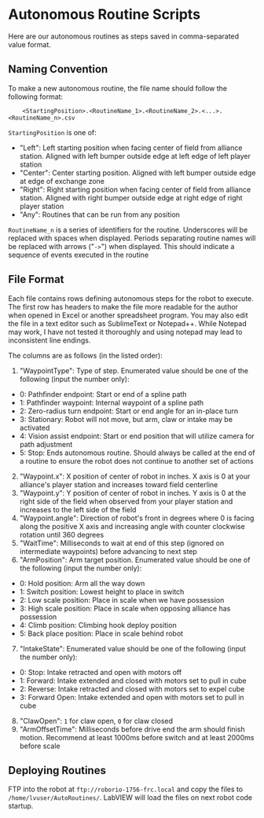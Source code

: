 # Autonomous Routine Scripts

Here are our autonomous routines as steps saved in comma-separated value format.

## Naming Convention

To make a new autonomous routine, the file name should follow the following format:
```
    <StartingPosition>.<RoutineName_1>.<RoutineName_2>.<...>.<RoutineName_n>.csv
```
`StartingPosition` is one of:
 + "Left": Left starting position when facing center of field from alliance station.  Aligned with left bumper outside edge at left edge of left player station
 + "Center": Center starting position.  Aligned with left bumper outside edge at edge of exchange zone
 + "Right": Right starting position when facing center of field from alliance station.  Aligned with right bumper outside edge at right edge of right player station
 + "Any": Routines that can be run from any position

`RoutineName_n` is a series of identifiers for the routine.  Underscores will be replaced with spaces when displayed.  Periods separating routine names will be replaced with arrows ("`->`") when displayed.  This should indicate a sequence of events executed in the routine

## File Format

Each file contains rows defining autonomous steps for the robot to execute.  The first row has headers to make the file more readable for the author when opened in Excel or another spreadsheet program.  You may also edit the file in a text editor such as SublimeText or Notepad++.  While Notepad may work, I have not tested it thoroughly and using notepad may lead to inconsistent line endings.

The columns are as follows (in the listed order):

 1. "WaypointType": Type of step.  Enumerated value should be one of the following (input the number only):
   + 0: Pathfinder endpoint: Start or end of a spline path
   + 1: Pathfinder waypoint: Internal waypoint of a spline path
   + 2: Zero-radius turn endpoint: Start or end angle for an in-place turn
   + 3: Stationary: Robot will not move, but arm, claw or intake may be activated
   + 4: Vision assist endpoint: Start or end position that will utilize camera for path adjustment
   + 5: Stop: Ends autonomous routine.  Should always be called at the end of a routine to ensure the robot does not continue to another set of actions
 2. "Waypoint.x": X position of center of robot in inches.  X axis is 0 at your alliance's player station and increases toward field centerline
 3. "Waypoint.y": Y position of center of robot in inches.  Y axis is 0 at the right side of the field when observed from your player station and increases to the left side of the field
 4. "Waypoint.angle": Direction of robot's front in degrees where 0 is facing along the positive X axis and increasing angle with counter clockwise rotation until 360 degrees
 5. "WaitTime": Milliseconds to wait at end of this step (ignored on intermediate waypoints) before advancing to next step
 6. "ArmPosition": Arm target position.  Enumerated value should be one of the following (input the number only):
   + 0: Hold position: Arm all the way down
   + 1: Switch position: Lowest height to place in switch
   + 2: Low scale position: Place in scale when we have possession
   + 3: High scale position: Place in scale when opposing alliance has possession
   + 4: Climb position: Climbing hook deploy position
   + 5: Back place position: Place in scale behind robot
 7. "IntakeState": Enumerated value should be one of the following (input the number only):
   + 0: Stop: Intake retracted and open with motors off
   + 1: Forward: Intake extended and closed with motors set to pull in cube
   + 2: Reverse: Intake retracted and closed with motors set to expel cube
   + 3: Forward Open: Intake extended and open with motors set to pull in cube
 8. "ClawOpen": `1` for claw open, `0` for claw closed
 9. "ArmOffsetTime": Milliseconds before drive end the arm should finish motion.  Recommend at least 1000ms before switch and at least 2000ms before scale

## Deploying Routines

FTP into the robot at `ftp://roborio-1756-frc.local` and copy the files to `/home/lvuser/AutoRoutines/`.  LabVIEW will load the files on next robot code startup.
